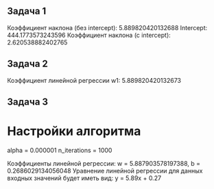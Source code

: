 ## Задача 1

Коэффициент наклона (без intercept): 5.889820420132688
Intercept: 444.1773573243596
Коэффициент наклона (с intercept): 2.620538882402765

## Задача 2

Коэффициент линейной регрессии w1: 5.889820420132673

## Задача 3

# Настройки алгоритма
alpha = 0.000001
n_iterations = 1000

Коэффициенты линейной регрессии:
w = 5.887903578197388, b = 0.2686029134056048
Уравнение линейной регрессии для данных входных значений будет иметь вид:
y = 5.89x + 0.27




